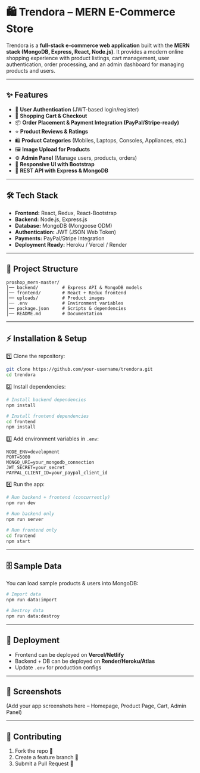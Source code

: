 # 🛍️ Trendora – MERN E-Commerce Store

Trendora is a **full-stack e-commerce web application** built with the **MERN stack (MongoDB, Express, React, Node.js)**. It provides a modern online shopping experience with product listings, cart management, user authentication, order processing, and an admin dashboard for managing products and users.

---

## ✨ Features

* 🔐 **User Authentication** (JWT-based login/register)
* 🛒 **Shopping Cart & Checkout**
* 📦 **Order Placement & Payment Integration (PayPal/Stripe-ready)**
* ⭐ **Product Reviews & Ratings**
* 🛍️ **Product Categories** (Mobiles, Laptops, Consoles, Appliances, etc.)
* 🖼️ **Image Upload for Products**
* ⚙️ **Admin Panel** (Manage users, products, orders)
* 📱 **Responsive UI with Bootstrap**
* 🚀 **REST API with Express & MongoDB**

---

## 🛠️ Tech Stack

* **Frontend:** React, Redux, React-Bootstrap
* **Backend:** Node.js, Express.js
* **Database:** MongoDB (Mongoose ODM)
* **Authentication:** JWT (JSON Web Token)
* **Payments:** PayPal/Stripe Integration
* **Deployment Ready:** Heroku / Vercel / Render

---

## 📂 Project Structure

```
proshop_mern-master/
│── backend/         # Express API & MongoDB models
│── frontend/        # React + Redux frontend
│── uploads/         # Product images
│── .env             # Environment variables
│── package.json     # Scripts & dependencies
│── README.md        # Documentation
```

---

## ⚡ Installation & Setup

1️⃣ Clone the repository:

```bash
git clone https://github.com/your-username/trendora.git
cd trendora
```

2️⃣ Install dependencies:

```bash
# Install backend dependencies
npm install

# Install frontend dependencies
cd frontend
npm install
```

3️⃣ Add environment variables in `.env`:

```env
NODE_ENV=development
PORT=5000
MONGO_URI=your_mongodb_connection
JWT_SECRET=your_secret
PAYPAL_CLIENT_ID=your_paypal_client_id
```

4️⃣ Run the app:

```bash
# Run backend + frontend (concurrently)
npm run dev

# Run backend only
npm run server

# Run frontend only
cd frontend
npm start
```

---

## 🗄️ Sample Data

You can load sample products & users into MongoDB:

```bash
# Import data
npm run data:import

# Destroy data
npm run data:destroy
```

---

## 🚀 Deployment

* Frontend can be deployed on **Vercel/Netlify**
* Backend + DB can be deployed on **Render/Heroku/Atlas**
* Update `.env` for production configs

---

## 📸 Screenshots

(Add your app screenshots here – Homepage, Product Page, Cart, Admin Panel)

---

## 🤝 Contributing

1. Fork the repo 🍴
2. Create a feature branch 🌱
3. Submit a Pull Request 🎉
